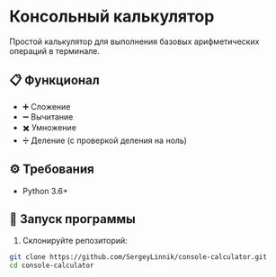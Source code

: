 # Консольный калькулятор

Простой калькулятор для выполнения базовых арифметических операций в терминале.

## 📋 Функционал
- ➕ Сложение
- ➖ Вычитание
- ✖️ Умножение
- ➗ Деление (с проверкой деления на ноль)

## ⚙️ Требования
- Python 3.6+

## 🚀 Запуск программы
1. Склонируйте репозиторий:
```bash
git clone https://github.com/SergeyLinnik/console-calculator.git
cd console-calculator
